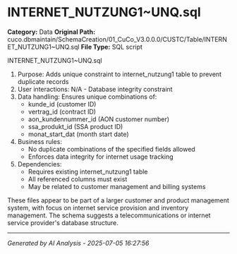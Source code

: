 # INTERNET_NUTZUNG1~UNQ.sql

**Category:** Data
**Original Path:** cuco.dbmaintain/SchemaCreation/01_CuCo_V3.0.0.0/CUSTC/Table/INTERNET_NUTZUNG1~UNQ.sql
**File Type:** SQL script

INTERNET_NUTZUNG1~UNQ.sql
1. Purpose: Adds unique constraint to internet_nutzung1 table to prevent duplicate records
2. User interactions: N/A - Database integrity constraint
3. Data handling: Ensures unique combinations of:
   - kunde_id (customer ID)
   - vertrag_id (contract ID)
   - aon_kundennummer_id (AON customer number)
   - ssa_produkt_id (SSA product ID)
   - monat_start_dat (month start date)
4. Business rules:
   - No duplicate combinations of the specified fields allowed
   - Enforces data integrity for internet usage tracking
5. Dependencies:
   - Requires existing internet_nutzung1 table
   - All referenced columns must exist
   - May be related to customer management and billing systems

These files appear to be part of a larger customer and product management system, with focus on internet service provision and inventory management. The schema suggests a telecommunications or internet service provider's database structure.

---
*Generated by AI Analysis - 2025-07-05 16:27:56*
